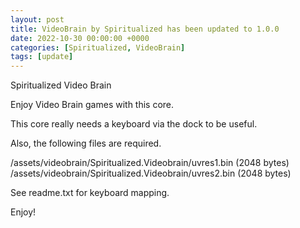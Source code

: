 ```yaml
---
layout: post
title: VideoBrain by Spiritualized has been updated to 1.0.0
date: 2022-10-30 00:00:00 +0000
categories: [Spiritualized, VideoBrain]
tags: [update]
---
```

Spiritualized Video Brain

Enjoy Video Brain games with this core. 

This core really needs a keyboard via the dock to be useful.

Also, the following files are required. 

/assets/videobrain/Spiritualized.Videobrain/uvres1.bin  (2048 bytes)
/assets/videobrain/Spiritualized.Videobrain/uvres2.bin  (2048 bytes)

See readme.txt for keyboard mapping.

Enjoy!
